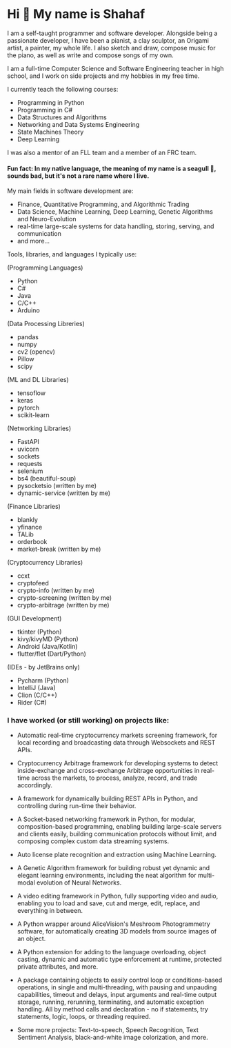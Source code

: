 # Hi 👋 My name is Shahaf


I am a self-taught programmer and software developer. 
Alongside being a passionate developer, I have been a pianist, a clay sculptor, an Origami artist, a painter, my whole life. 
I also sketch and draw, compose music for the piano, as well as write and compose songs of my own.

I am a full-time Computer Science and Software Engineering teacher in high school, and I work on side projects and my hobbies in my free time.

I currently teach the following courses:

- Programming in Python
- Programming in C#
- Data Structures and Algorithms
- Networking and Data Systems Engineering
- State Machines Theory
- Deep Learning

I was also a mentor of an FLL team and a member of an FRC team.


#### Fun fact: In my native language, the meaning of my name is a seagull 🪽, sounds bad, but it's not a rare name where I live.

My main fields in software development are: 
- Finance, Quantitative Programming, and Algorithmic Trading
- Data Science, Machine Learning, Deep Learning, Genetic Algorithms and Neuro-Evolution
- real-time large-scale systems for data handling, storing, serving, and communication
- and more...

Tools, libraries, and languages I typically use:

(Programming Languages)
 - Python
 - C#
 - Java
 - C/C++
 - Arduino
 
(Data Processing Libreries)
 - pandas
 - numpy
 - cv2 (opencv)
 - Pillow
 - scipy

(ML and DL Libraries)
 - tensoflow
 - keras
 - pytorch
 - scikit-learn

 (Networking Libraries)
 - FastAPI
 - uvicorn
 - sockets
 - requests
 - selenium
 - bs4 (beautiful-soup)
 - pysocketsio (written by me)
 - dynamic-service (written by me)

(Finance Libraries)
- blankly
- yfinance
- TALib
- orderbook
- market-break (written by me)

(Cryptocurrency Libraries)
 - ccxt
 - cryptofeed
 - crypto-info (written by me)
 - crypto-screening (written by me)
 - crypto-arbitrage (written by me)

(GUI Development)
 - tkinter (Python)
 - kivy/kivyMD (Python)
 - Android (Java/Kotlin)
 - flutter/flet (Dart/Python)

(IDEs - by JetBrains only)
 - Pycharm (Python)
 - IntelliJ (Java)
 - Clion (C/C++)
 - Rider (C#)

### I have worked (or still working) on projects like:
  - Automatic real-time cryptocurrency markets screening framework, for local recording and broadcasting data through Websockets and REST APIs.
    
  - Cryptocurrency Arbitrage framework for developing systems to detect inside-exchange and cross-exchange Arbitrage opportunities in real-time across the markets, to process, analyze, record, and trade accordingly.
    
  - A framework for dynamically building REST APIs in Python, and controlling during run-time their behavior.
    
  - A Socket-based networking framework in Python, for modular, composition-based programming, enabling building large-scale servers and clients easily, building communication protocols without limit, and composing complex custom data streaming systems.
    
  - Auto license plate recognition and extraction using Machine Learning.
    
  - A Genetic Algorithm framework for building robust yet dynamic and elegant learning environments, including the neat algorithm for multi-modal evolution of Neural Networks.
    
  - A video editing framework in Python, fully supporting video and audio, enabling you to load and save, cut and merge, edit, replace, and everything in between.
    
  - A Python wrapper around AliceVision's Meshroom Photogrammetry software, for automatically creating 3D models from source images of an object.
    
  - A Python extension for adding to the language overloading, object casting, dynamic and automatic type enforcement at runtime, protected private attributes, and more.
    
  - A package containing objects to easily control loop or conditions-based operations, in single and multi-threading, with pausing and unpauding capabilities, timeout and delays, input arguments and real-time output storage, running, rerunning, terminating, and automatic exception handling. All by method calls and declaration - no if statements, try statements, logic, loops, or threading required.
    
  - Some more projects: Text-to-speech, Speech Recognition, Text Sentiment Analysis, black-and-white image colorization, and more.
